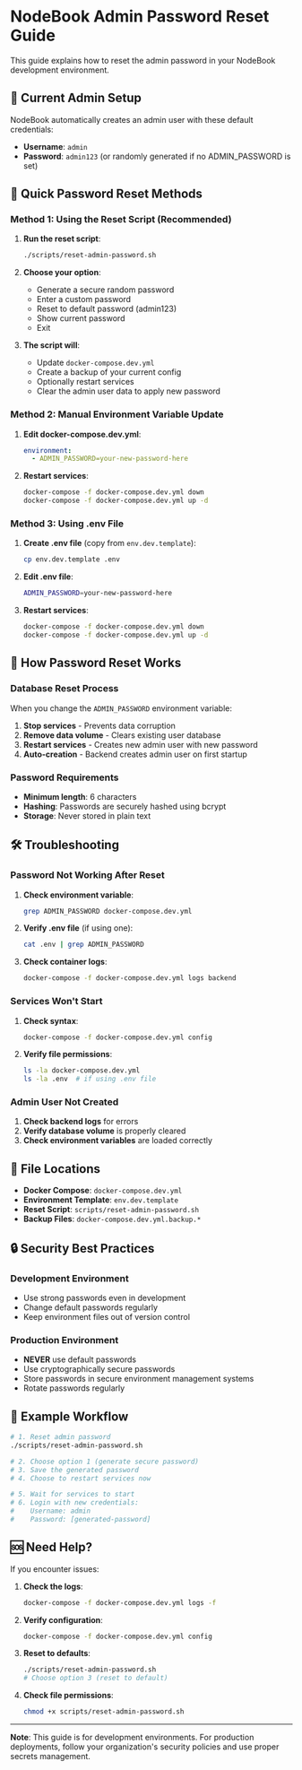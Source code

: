 # NodeBook Admin Password Reset Guide

This guide explains how to reset the admin password in your NodeBook development environment.

## 🔐 **Current Admin Setup**

NodeBook automatically creates an admin user with these default credentials:
- **Username**: `admin`
- **Password**: `admin123` (or randomly generated if no ADMIN_PASSWORD is set)

## 🚀 **Quick Password Reset Methods**

### **Method 1: Using the Reset Script (Recommended)**

1. **Run the reset script**:
   ```bash
   ./scripts/reset-admin-password.sh
   ```

2. **Choose your option**:
   - Generate a secure random password
   - Enter a custom password
   - Reset to default password (admin123)
   - Show current password
   - Exit

3. **The script will**:
   - Update `docker-compose.dev.yml`
   - Create a backup of your current config
   - Optionally restart services
   - Clear the admin user data to apply new password

### **Method 2: Manual Environment Variable Update**

1. **Edit docker-compose.dev.yml**:
   ```yaml
   environment:
     - ADMIN_PASSWORD=your-new-password-here
   ```

2. **Restart services**:
   ```bash
   docker-compose -f docker-compose.dev.yml down
   docker-compose -f docker-compose.dev.yml up -d
   ```

### **Method 3: Using .env File**

1. **Create .env file** (copy from `env.dev.template`):
   ```bash
   cp env.dev.template .env
   ```

2. **Edit .env file**:
   ```bash
   ADMIN_PASSWORD=your-new-password-here
   ```

3. **Restart services**:
   ```bash
   docker-compose -f docker-compose.dev.yml down
   docker-compose -f docker-compose.dev.yml up -d
   ```

## 🔄 **How Password Reset Works**

### **Database Reset Process**
When you change the `ADMIN_PASSWORD` environment variable:

1. **Stop services** - Prevents data corruption
2. **Remove data volume** - Clears existing user database
3. **Restart services** - Creates new admin user with new password
4. **Auto-creation** - Backend creates admin user on first startup

### **Password Requirements**
- **Minimum length**: 6 characters
- **Hashing**: Passwords are securely hashed using bcrypt
- **Storage**: Never stored in plain text

## 🛠️ **Troubleshooting**

### **Password Not Working After Reset**
1. **Check environment variable**:
   ```bash
   grep ADMIN_PASSWORD docker-compose.dev.yml
   ```

2. **Verify .env file** (if using one):
   ```bash
   cat .env | grep ADMIN_PASSWORD
   ```

3. **Check container logs**:
   ```bash
   docker-compose -f docker-compose.dev.yml logs backend
   ```

### **Services Won't Start**
1. **Check syntax**:
   ```bash
   docker-compose -f docker-compose.dev.yml config
   ```

2. **Verify file permissions**:
   ```bash
   ls -la docker-compose.dev.yml
   ls -la .env  # if using .env file
   ```

### **Admin User Not Created**
1. **Check backend logs** for errors
2. **Verify database volume** is properly cleared
3. **Check environment variables** are loaded correctly

## 📁 **File Locations**

- **Docker Compose**: `docker-compose.dev.yml`
- **Environment Template**: `env.dev.template`
- **Reset Script**: `scripts/reset-admin-password.sh`
- **Backup Files**: `docker-compose.dev.yml.backup.*`

## 🔒 **Security Best Practices**

### **Development Environment**
- Use strong passwords even in development
- Change default passwords regularly
- Keep environment files out of version control

### **Production Environment**
- **NEVER** use default passwords
- Use cryptographically secure passwords
- Store passwords in secure environment management systems
- Rotate passwords regularly

## 📝 **Example Workflow**

```bash
# 1. Reset admin password
./scripts/reset-admin-password.sh

# 2. Choose option 1 (generate secure password)
# 3. Save the generated password
# 4. Choose to restart services now

# 5. Wait for services to start
# 6. Login with new credentials:
#    Username: admin
#    Password: [generated-password]
```

## 🆘 **Need Help?**

If you encounter issues:

1. **Check the logs**:
   ```bash
   docker-compose -f docker-compose.dev.yml logs -f
   ```

2. **Verify configuration**:
   ```bash
   docker-compose -f docker-compose.dev.yml config
   ```

3. **Reset to defaults**:
   ```bash
   ./scripts/reset-admin-password.sh
   # Choose option 3 (reset to default)
   ```

4. **Check file permissions**:
   ```bash
   chmod +x scripts/reset-admin-password.sh
   ```

---

**Note**: This guide is for development environments. For production deployments, follow your organization's security policies and use proper secrets management.






